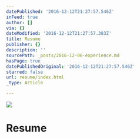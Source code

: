 ```yaml
---
datePublished: '2016-12-12T21:27:57.546Z'
inFeed: true
author: []
via: {}
dateModified: '2016-12-12T21:27:57.383Z'
title: Resume
publisher: {}
description: ''
sourcePath: _posts/2016-12-06-experience.md
hasPage: true
datePublishedOriginal: '2016-12-12T21:27:57.546Z'
starred: false
url: resume/index.html
_type: Article

---
```

![](https://the-grid-user-content.s3-us-west-2.amazonaws.com/785ea8d7-7326-482e-90ca-a08b8ca7c41c.jpg)

# Resume